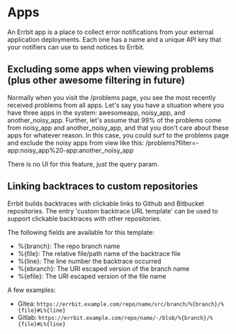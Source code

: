 # Apps

An Errbit app is a place to collect error notifications from your
external application deployments. Each one has a name and a unique API
key that your notifiers can use to send notices to Errbit.

## Excluding some apps when viewing problems (plus other awesome filtering in future)

Normally when you visit the /problems page, you see the most recently
received problems from all apps. Let's say you have a situation where
you have three apps in the system: awesomeapp, noisy_app, and
another_noisy_app. Further, let's assume that 99% of the problems
come from noisy_app and another_noisy_app, and that you don't care
about these apps for whatever reason. In this case, you could surf
to the problems page and exclude the noisy apps from view like this:
/problems?filter=-app:noisy_app%20-app:another_noisy_app

There is no UI for this feature, just the query param.

## Linking backtraces to custom repositories

Errbit builds backtraces with clickable links to Github and Bitbucket repositories.
The entry 'custom backtrace URL template' can be used to support clickable backtraces with other repositories.

The following fields are available for this template:

- %{branch}: The repo branch name
- %{file}: The relative file/path name of the backtrace file
- %{line}: The line number the backtrace occurred
- %{ebranch}: The URI escaped version of the branch name
- %{efile}: The URI escaped version of the file name

A few examples:

- Gitea: `https://errbit.example.com/repo/name/src/branch/%{branch}/%{file}#L%{line}`
- Gitlab: `https://errbit.example.com/repo/name/-/blob/%{branch}/%{file}#L%{line}`
